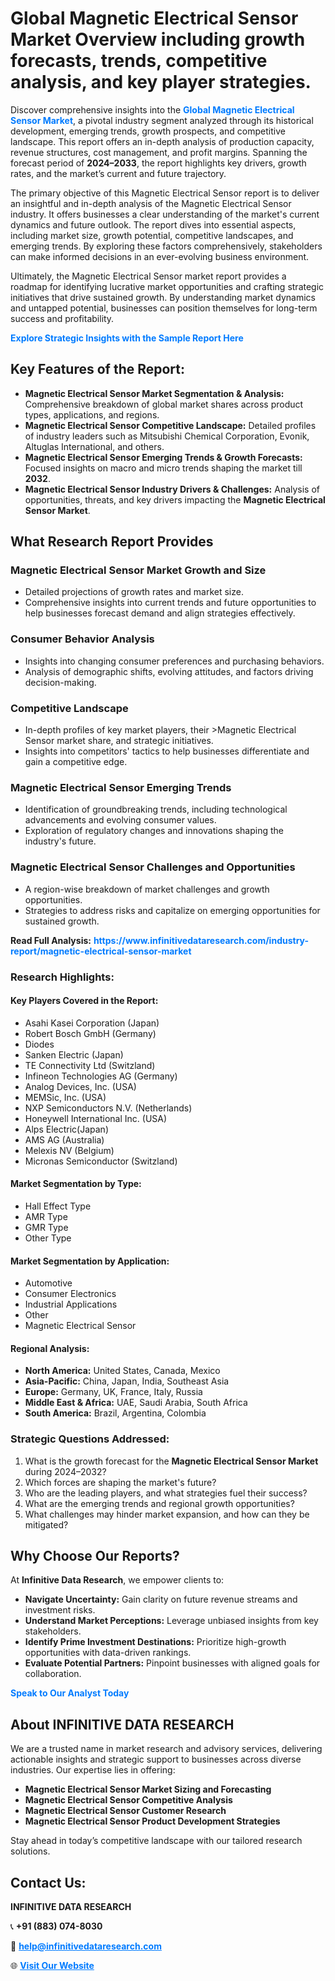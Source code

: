 <h1>Global Magnetic Electrical Sensor Market Overview including growth forecasts, trends, competitive analysis, and key player strategies.</h1>
<p>
Discover comprehensive insights into the 
<a href="https://www.infinitivedataresearch.com/industry-report/magnetic-electrical-sensor-market" rel="dofollow" style="color: #007BFF; text-decoration: none;"><strong>Global Magnetic Electrical Sensor Market</strong></a>, a pivotal industry segment analyzed through its historical development, emerging trends, growth prospects, and competitive landscape. This report offers an in-depth analysis of production capacity, revenue structures, cost management, and profit margins. Spanning the forecast period of <strong>2024–2033</strong>, the report highlights key drivers, growth rates, and the market’s current and future trajectory.
</p>
<p>
The primary objective of this Magnetic Electrical Sensor report is to deliver an insightful and in-depth analysis of the Magnetic Electrical Sensor industry. It offers businesses a clear understanding of the market's current dynamics and future outlook. The report dives into essential aspects, including market size, growth potential, competitive landscapes, and emerging trends. By exploring these factors comprehensively, stakeholders can make informed decisions in an ever-evolving business environment.
</p>
<p>
Ultimately, the Magnetic Electrical Sensor market report provides a roadmap for identifying lucrative market opportunities and crafting strategic initiatives that drive sustained growth. By understanding market dynamics and untapped potential, businesses can position themselves for long-term success and profitability.
</p>
<p>
<a href="https://www.infinitivedataresearch.com/request-sample/reportId=102013" style="color: #007BFF; text-decoration: none;"><strong>Explore Strategic Insights with the Sample Report Here</strong></a>
</p>

<h2>Key Features of the Report:</h2>
<ul>
<li><strong>Magnetic Electrical Sensor Market Segmentation & Analysis:</strong> Comprehensive breakdown of global market shares across product types, applications, and regions.</li>
<li><strong>Magnetic Electrical Sensor Competitive Landscape:</strong> Detailed profiles of industry leaders such as Mitsubishi Chemical Corporation, Evonik, Altuglas International, and others.</li>
<li><strong>Magnetic Electrical Sensor Emerging Trends & Growth Forecasts:</strong> Focused insights on macro and micro trends shaping the market till <strong>2032</strong>.</li>
<li><strong>Magnetic Electrical Sensor Industry Drivers & Challenges:</strong> Analysis of opportunities, threats, and key drivers impacting the <strong>Magnetic Electrical Sensor Market</strong>.</li>
</ul>

<h2>What Research Report Provides</h2>
<h3>Magnetic Electrical Sensor Market Growth and Size</h3>
<ul>
<li>Detailed projections of growth rates and market size.</li>
<li>Comprehensive insights into current trends and future opportunities to help businesses forecast demand and align strategies effectively.</li>
</ul>

<h3>Consumer Behavior Analysis</h3>
<ul>
<li>Insights into changing consumer preferences and purchasing behaviors.</li>
<li>Analysis of demographic shifts, evolving attitudes, and factors driving decision-making.</li>
</ul>

<h3>Competitive Landscape</h3>
<ul>
<li>In-depth profiles of key market players, their >Magnetic Electrical Sensor market share, and strategic initiatives.</li>
<li>Insights into competitors' tactics to help businesses differentiate and gain a competitive edge.</li>
</ul>

<h3>Magnetic Electrical Sensor Emerging Trends</h3>
<ul>
<li>Identification of groundbreaking trends, including technological advancements and evolving consumer values.</li>
<li>Exploration of regulatory changes and innovations shaping the industry's future.</li>
</ul>

<h3>Magnetic Electrical Sensor Challenges and Opportunities</h3>
<ul>
<li>A region-wise breakdown of market challenges and growth opportunities.</li>
<li>Strategies to address risks and capitalize on emerging opportunities for sustained growth.</li>
</ul>
<p><strong>Read Full Analysis:</strong> <a href="https://www.infinitivedataresearch.com/industry-report/magnetic-electrical-sensor-market" rel="dofollow" style="color: #007BFF; text-decoration: none;"><strong>https://www.infinitivedataresearch.com/industry-report/magnetic-electrical-sensor-market</strong></a></p>
<h3>Research Highlights:</h3>
<h4>Key Players Covered in the Report:</h4>
<ul><li>Asahi Kasei Corporation (Japan)</li><li>Robert Bosch GmbH (Germany)</li><li>Diodes</li><li>Sanken Electric (Japan)</li><li>TE Connectivity Ltd (Switzland)</li><li>Infineon Technologies AG (Germany)</li><li>Analog Devices, Inc. (USA)</li><li>MEMSic, Inc. (USA)</li><li>NXP Semiconductors N.V. (Netherlands)</li><li>Honeywell International Inc. (USA)</li><li>Alps Electric(Japan)</li><li>AMS AG (Australia)</li><li>Melexis NV (Belgium)</li><li>Micronas Semiconductor (Switzland)</li></ul>
<h4>Market Segmentation by Type:</h4>
<ul><li>Hall Effect Type</li><li>AMR Type</li><li>GMR Type</li><li>Other Type</li></ul>
<h4>Market Segmentation by Application:</h4>
<ul><li>Automotive</li><li>Consumer Electronics</li><li>Industrial Applications</li><li>Other</li><li>Magnetic Electrical Sensor</li></ul>

<h4>Regional Analysis:</h4>
<ul>
<li><strong>North America:</strong> United States, Canada, Mexico</li>
<li><strong>Asia-Pacific:</strong> China, Japan, India, Southeast Asia</li>
<li><strong>Europe:</strong> Germany, UK, France, Italy, Russia</li>
<li><strong>Middle East & Africa:</strong> UAE, Saudi Arabia, South Africa</li>
<li><strong>South America:</strong> Brazil, Argentina, Colombia</li>
</ul>

<h3>Strategic Questions Addressed:</h3>
<ol>
<li>What is the growth forecast for the <strong>Magnetic Electrical Sensor Market</strong> during 2024–2032?</li>
<li>Which forces are shaping the market's future?</li>
<li>Who are the leading players, and what strategies fuel their success?</li>
<li>What are the emerging trends and regional growth opportunities?</li>
<li>What challenges may hinder market expansion, and how can they be mitigated?</li>
</ol>

<h2>Why Choose Our Reports?</h2>
<p>At <strong>Infinitive Data Research</strong>, we empower clients to:</p>
<ul>
<li><strong>Navigate Uncertainty:</strong> Gain clarity on future revenue streams and investment risks.</li>
<li><strong>Understand Market Perceptions:</strong> Leverage unbiased insights from key stakeholders.</li>
<li><strong>Identify Prime Investment Destinations:</strong> Prioritize high-growth opportunities with data-driven rankings.</li>
<li><strong>Evaluate Potential Partners:</strong> Pinpoint businesses with aligned goals for collaboration.</li>
</ul>
<p><a href="https://www.infinitivedataresearch.com/industry-report/magnetic-electrical-sensor-market" rel="dofollow" style="color: #007BFF; text-decoration: none;"><strong>Speak to Our Analyst Today</strong></a></p>

<h2>About INFINITIVE DATA RESEARCH</h2>
<p>We are a trusted name in market research and advisory services, delivering actionable insights and strategic support to businesses across diverse industries. Our expertise lies in offering:</p>
<ul>
<li><strong>Magnetic Electrical Sensor Market Sizing and Forecasting</strong></li>
<li><strong>Magnetic Electrical Sensor Competitive Analysis</strong></li>
<li><strong>Magnetic Electrical Sensor Customer Research</strong></li>
<li><strong>Magnetic Electrical Sensor Product Development Strategies</strong></li>
</ul>
<p>Stay ahead in today’s competitive landscape with our tailored research solutions.</p>

<h2>Contact Us:</h2>
<p><strong>INFINITIVE DATA RESEARCH</strong></p>
<p>📞 <strong>+91 (883) 074-8030</strong></p>
<p>📧 <strong><a href="mailto:help@infinitivedataresearch.com" style="color: #007BFF;">help@infinitivedataresearch.com</a></strong></p>
<p>🌐 <strong><a href="https://www.infinitivedataresearch.com" rel="dofollow" style="color: #007BFF;">Visit Our Website</a></strong></p>